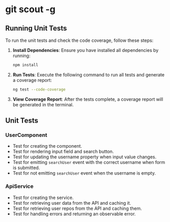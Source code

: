 # git scout -g

## Running Unit Tests

To run the unit tests and check the code coverage, follow these steps:

1. **Install Dependencies**: Ensure you have installed all dependencies by running:
    ```bash
    npm install
    ```

2. **Run Tests**: Execute the following command to run all tests and generate a coverage report:
    ```bash
    ng test --code-coverage
    ```

3. **View Coverage Report**: After the tests complete, a coverage report will be generated in the terminal.

## Unit Tests

### UserComponent

- Test for creating the component.
- Test for rendering input field and search button.
- Test for updating the username property when input value changes.
- Test for emitting `searchUser` event with the correct username when form is submitted.
- Test for not emitting `searchUser` event when the username is empty.

### ApiService

- Test for creating the service.
- Test for retrieving user data from the API and caching it.
- Test for retrieving user repos from the API and caching them.
- Test for handling errors and returning an observable error.
